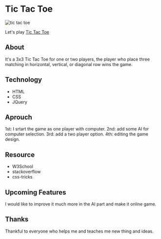 # Tic Tac Toe

![](https://media.giphy.com/media/xTk9ZG1UH3tI5YKoXC/giphy.gif "tic tac toe")

Let's play [Tic Tac Toe](https://nadaabdulkarem.github.io/Project1-Tic-Tac-Toe/index.html)


## About
It's a 3x3 Tic Tac Toe for one or two players, the player who place three matching in horizontal, vertical, or diagonal row wins the game.

## Technology
* HTML
* CSS
* JQuery

## Aprouch
1st: I srtart the game as one player with computer.
2nd: add some AI for computer selection.
3rd: add a two player option.
4th: editing the game design.

## Resource
* W3School
* stackoverflow
* css-tricks

## Upcoming Features
I would like to improve it much more in the AI part and make it online game.

## Thanks
Thankful to everyone who helps me and teaches me new thing and ideas.
